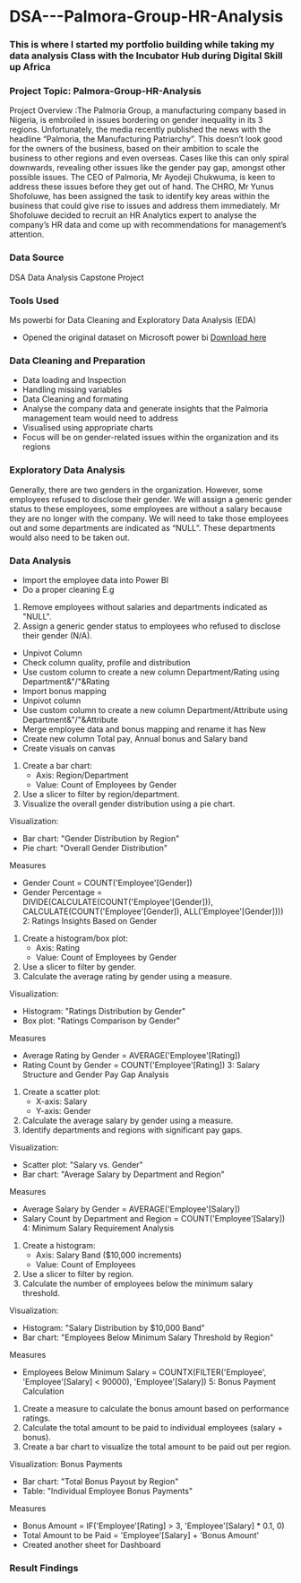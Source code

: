 # DSA---Palmora-Group-HR-Analysis

### This is where I started my portfolio building while taking my data analysis Class with the Incubator Hub during Digital Skill up Africa
### Project Topic: Palmora-Group-HR-Analysis
Project Overview :The Palmoria Group, a manufacturing company based in Nigeria, is embroiled in issues bordering on gender inequality in its 3 regions. Unfortunately, the media recently published the news with the headline “Palmoria, the Manufacturing Patriarchy”. This doesn’t look good for the owners of the business, based on their ambition to scale the business to other regions and even overseas. Cases like this can only spiral downwards, revealing other issues like the gender pay gap, amongst other possible issues. The CEO of Palmoria, Mr Ayodeji Chukwuma, is keen to address these issues before they get out of hand. The CHRO, Mr Yunus Shofoluwe, has been assigned the task to identify key areas within the business that could give rise to issues and address them immediately. Mr Shofoluwe decided to recruit an HR Analytics expert to analyse the company’s HR data and come up with recommendations for management’s attention. 
### Data Source 
DSA Data Analysis Capstone Project 
### Tools Used
Ms powerbi for Data Cleaning and Exploratory Data Analysis (EDA) 
- Opened the original dataset on Microsoft power bi [Download here](https://www.microsoft.com/en-us/power-platform/products/power-bi)

### Data Cleaning and Preparation
- Data loading and Inspection
- Handling missing variables
- Data Cleaning and formating
-  Analyse the company data and generate insights that the Palmoria management team would need to address 
- Visualised using appropriate charts 
- Focus will be on gender-related issues within the organization and its 
regions  

### Exploratory Data Analysis
Generally, there are two genders in the organization. However, some employees refused to disclose their gender. We will assign a generic gender status to these employees, some employees are without a salary because they are no longer with the company. We will need to take those employees out and some departments are indicated as “NULL”. These departments would also need to be taken out. 

### Data Analysis
- Import the employee data into Power BI
- Do a proper cleaning E.g
 1. Remove employees without salaries and departments indicated as "NULL".
 2. Assign a generic gender status to employees who refused to disclose their gender (N/A).
- Unpivot Column
- Check column quality, profile and distribution
- Use custom column to create a new column Department/Rating using Department&"/"&Rating
- Import bonus mapping
- Unpivot column
- Use custom column to create a new column Department/Attribute using Department&"/"&Attribute
- Merge employee data and bonus mapping and rename it has New
- Create new column Total pay, Annual bonus and Salary band
- Create visuals on canvas  
1. Create a bar chart:
    - Axis: Region/Department
    - Value: Count of Employees by Gender
2. Use a slicer to filter by region/department.
3. Visualize the overall gender distribution using a pie chart.

Visualization: 
- Bar chart: "Gender Distribution by Region"
- Pie chart: "Overall Gender Distribution"

Measures
- Gender Count = COUNT('Employee'[Gender])
- Gender Percentage = DIVIDE(CALCULATE(COUNT('Employee'[Gender])), CALCULATE(COUNT('Employee'[Gender]), ALL('Employee'[Gender])))
2: Ratings Insights Based on Gender
1. Create a histogram/box plot:
    - Axis: Rating
    - Value: Count of Employees by Gender
2. Use a slicer to filter by gender.
3. Calculate the average rating by gender using a measure.

Visualization:
- Histogram: "Ratings Distribution by Gender"
- Box plot: "Ratings Comparison by Gender"

Measures
- Average Rating by Gender = AVERAGE('Employee'[Rating])
- Rating Count by Gender = COUNT('Employee'[Rating])
3: Salary Structure and Gender Pay Gap Analysis
1. Create a scatter plot:
    - X-axis: Salary
    - Y-axis: Gender
2. Calculate the average salary by gender using a measure.
3. Identify departments and regions with significant pay gaps.

Visualization:
- Scatter plot: "Salary vs. Gender"
- Bar chart: "Average Salary by Department and Region"

Measures 
- Average Salary by Gender = AVERAGE('Employee'[Salary])
- Salary Count by Department and Region = COUNT('Employee'[Salary])
4: Minimum Salary Requirement Analysis
1. Create a histogram:
    - Axis: Salary Band ($10,000 increments)
    - Value: Count of Employees
2. Use a slicer to filter by region.
3. Calculate the number of employees below the minimum salary threshold.

Visualization:
- Histogram: "Salary Distribution by $10,000 Band"
- Bar chart: "Employees Below Minimum Salary Threshold by Region"

Measures
- Employees Below Minimum Salary = COUNTX(FILTER('Employee', 'Employee'[Salary] < 90000), 'Employee'[Salary])
5: Bonus Payment Calculation
1. Create a measure to calculate the bonus amount based on performance ratings.
2. Calculate the total amount to be paid to individual employees (salary + bonus).
3. Create a bar chart to visualize the total amount to be paid out per region.

Visualization:
Bonus Payments
- Bar chart: "Total Bonus Payout by Region"
- Table: "Individual Employee Bonus Payments"

Measures
- Bonus Amount = IF('Employee'[Rating] > 3, 'Employee'[Salary] * 0.1, 0)
- Total Amount to be Paid = 'Employee'[Salary] + 'Bonus Amount'
- Created another sheet for Dashboard


### Result Findings


